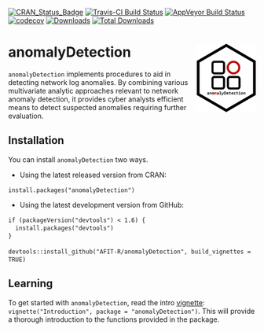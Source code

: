 
<!-- README.md is generated from README.Rmd. Please edit that file -->
[![CRAN\_Status\_Badge](http://www.r-pkg.org/badges/version/anomalyDetection)](https://cran.r-project.org/package=anomalyDetection) [![Travis-CI Build Status](https://travis-ci.org/AFIT-R/anomalyDetection.svg?branch=master)](https://travis-ci.org/AFIT-R/anomalyDetection) [![AppVeyor Build Status](https://ci.appveyor.com/api/projects/status/github/bradleyboehmke/anomalyDetection?branch=master&svg=true)](https://ci.appveyor.com/project/bradleyboehmke/anomalyDetection) [![codecov](https://codecov.io/gh/AFIT-R/anomalyDetection/branch/master/graph/badge.svg)](https://codecov.io/gh/AFIT-R/anomalyDetection) [![Downloads](http://cranlogs.r-pkg.org/badges/anomalyDetection)](http://cranlogs.r-pkg.org/badges/anomalyDetection) [![Total Downloads](http://cranlogs.r-pkg.org/badges/grand-total/anomalyDetection)](http://cranlogs.r-pkg.org/badges/grand-total/anomalyDetection)

anomalyDetection <img src="tools/anomalyDetection-logo.png" align="right" width="120" height="139" />
=====================================================================================================

`anomalyDetection` implements procedures to aid in detecting network log anomalies. By combining various multivariate analytic approaches relevant to network anomaly detection, it provides cyber analysts efficient means to detect suspected anomalies requiring further evaluation.

Installation
------------

You can install `anomalyDetection` two ways.

-   Using the latest released version from CRAN:

<!-- -->

    install.packages("anomalyDetection")

-   Using the latest development version from GitHub:

<!-- -->

    if (packageVersion("devtools") < 1.6) {
      install.packages("devtools")
    }

    devtools::install_github("AFIT-R/anomalyDetection", build_vignettes = TRUE)

Learning
--------

To get started with `anomalyDetection`, read the intro [vignette](https://cran.r-project.org/web/packages/anomalyDetection/vignettes/Introduction.html): `vignette("Introduction", package = "anomalyDetection")`. This will provide a thorough introduction to the functions provided in the package.
